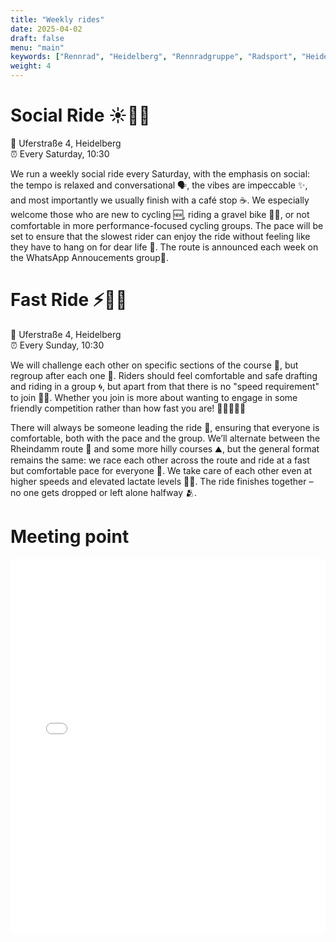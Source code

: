 ```yaml
---
title: "Weekly rides"
date: 2025-04-02
draft: false
menu: "main"
keywords: ["Rennrad", "Heidelberg", "Rennradgruppe", "Radsport", "Heidelberg Radfahren", "RSV", "RTF", "bike", "cycling", "Routen"]
weight: 4
---
```


# Social Ride ☀️🚴‍♂️

📌 Uferstraße 4, Heidelberg  
⏰ Every Saturday, 10:30

We run a weekly social ride every Saturday, with the emphasis on social: the tempo is relaxed and conversational 🗣️, the vibes are impeccable ✨, and most importantly we usually finish with a café stop ☕. We especially welcome those who are new to cycling 🆕, riding a gravel bike 🚵‍♂️, or not comfortable in more performance-focused cycling groups. The pace will be set to ensure that the slowest rider can enjoy the ride without feeling like they have to hang on for dear life 🐢. The route is announced each week on the WhatsApp Annoucements group📱. 

# Fast Ride ⚡🚴‍♀️

📌 Uferstraße 4, Heidelberg  
⏰ Every Sunday, 10:30


We will challenge each other on specific sections of the course 💨, but regroup after each one 🤝. Riders should feel comfortable and safe drafting and riding in a group 🌀, but apart from that there is no "speed requirement" to join 🚫🏁. Whether you join is more about wanting to engage in some friendly competition rather than how fast you are! 🚴‍♀️🚴‍♂️💪

There will always be someone leading the ride 👋, ensuring that everyone is comfortable, both with the pace and the group. We’ll alternate between the Rheindamm route 🌊 and some more hilly courses ⛰️, but the general format remains the same: we race each other across the route and ride at a fast but comfortable pace for everyone 🏁. We take care of each other even at higher speeds and elevated lactate levels 🧬😉. The ride finishes together – no one gets dropped or left alone halfway 🫂.


# Meeting point 

<iframe src="/maps/interactivemap/index.html?lat=49.41325&lng=8.6919444&zoom=14" width="100%" height="600" style="border:none;"></iframe>

